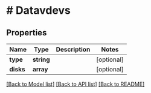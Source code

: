 # # Datavdevs

## Properties

Name | Type | Description | Notes
------------ | ------------- | ------------- | -------------
**type** | **string** |  | [optional]
**disks** | **array** |  | [optional]

[[Back to Model list]](../../README.md#models) [[Back to API list]](../../README.md#endpoints) [[Back to README]](../../README.md)
